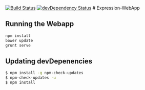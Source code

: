 [![Build Status](https://travis-ci.org/PhotonServices/expression-webapp.svg?branch=development)](https://travis-ci.org/PhotonServices/expression-webapp)
[![devDependency Status](https://david-dm.org/photonservices/expression-webapp/dev-status.svg)](https://david-dm.org/photonservices/expression-webapp#info=devDependencies)
# Expression-WebApp

## Running the Webapp

```bash
npm install
bower update
grunt serve
```
## Updating devDepenencies

```bash
$ npm install -g npm-check-updates
$ npm-check-updates -u
$ npm install
```
